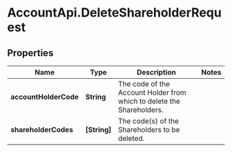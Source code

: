 # AccountApi.DeleteShareholderRequest

## Properties

Name | Type | Description | Notes
------------ | ------------- | ------------- | -------------
**accountHolderCode** | **String** | The code of the Account Holder from which to delete the Shareholders. | 
**shareholderCodes** | **[String]** | The code(s) of the Shareholders to be deleted. | 


